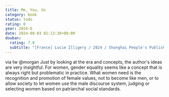 ```yaml
---
title: Me, You, Us
category: book
status: todo
rating: 0
year: 2024-6
date: 2024-08-03 02:13:38+08:00
douban:
  rating: 7.8
  subtitle: "[France] Lucie Illigery / 2024 / Shanghai People's Publishing House"
---
```


via tw @morgan Just by looking at the era and concepts, the author's ideas are very insightful. For women, gender equality seems like a concept that is always right but problematic in practice. What women need is the recognition and promotion of female values, not to become like men, or to allow society to let women use the male discourse system, judging or selecting women based on patriarchal social standards.
